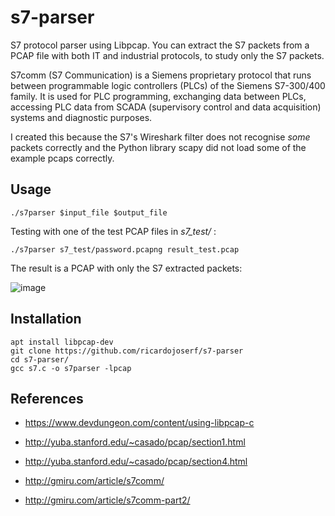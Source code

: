 # s7-parser

S7 protocol parser using Libpcap. You can extract the S7 packets from a PCAP file with both IT and industrial protocols, to study only the S7 packets. 

S7comm (S7 Communication) is a Siemens proprietary protocol that runs between programmable logic controllers (PLCs) of the Siemens S7-300/400 family. 
It is used for PLC programming, exchanging data between PLCs, accessing PLC data from SCADA (supervisory control and data acquisition) systems and diagnostic purposes.

I created this because the S7's Wireshark filter does not recognise *some* packets correctly and the Python library scapy did not load some of the example pcaps correctly.

## Usage

```
./s7parser $input_file $output_file
```

Testing with one of the test PCAP files in *s7_test/* :

```
./s7parser s7_test/password.pcapng result_test.pcap
```

The result is a PCAP with only the S7 extracted packets:

![image](https://i.imgur.com/V48YdlW.jpg)
 

## Installation

```
apt install libpcap-dev
git clone https://github.com/ricardojoserf/s7-parser
cd s7-parser/
gcc s7.c -o s7parser -lpcap
```

## References

- https://www.devdungeon.com/content/using-libpcap-c

- http://yuba.stanford.edu/~casado/pcap/section1.html

- http://yuba.stanford.edu/~casado/pcap/section4.html

- http://gmiru.com/article/s7comm/

- http://gmiru.com/article/s7comm-part2/
